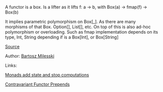 A functor is a box. Is a lifter as it lifts f: a -> b, with Box(a) -> fmap(f) -> Box(b) 

It implies parametric polymorphism on  Box[_]. As there are many morphisms of that Box. Option[], List[], etc. On top of this is also ad-hoc polymorphism or overloading. Such as fmap implementation depends on its type, Int, String depending if is a Box[Int], or Box[String]

[Source](https://youtu.be/EO86S2EZssc?t=1392)

Author: [Bartosz Milesski](authors/bartosz_milewski.md)

Links:

[Monads add state and stop computations](monads_add_state_and_stop_computations.md)


[Contravariant Functor Prepends](contravariant_functor_prepends.md)